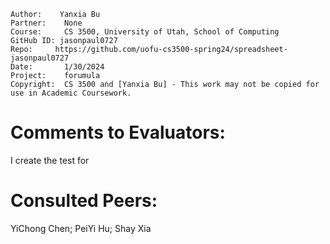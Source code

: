 ﻿```
Author:    Yanxia Bu
Partner:    None
Course:     CS 3500, University of Utah, School of Computing
GitHub ID: jasonpaul0727
Repo:     https://github.com/uofu-cs3500-spring24/spreadsheet-jasonpaul0727
Date:		1/30/2024
Project:    forumula
Copyright:  CS 3500 and [Yanxia Bu] - This work may not be copied for use in Academic Coursework.
```

# Comments to Evaluators:
I create the test for 

# Consulted Peers:

YiChong Chen;
PeiYi Hu;
Shay Xia